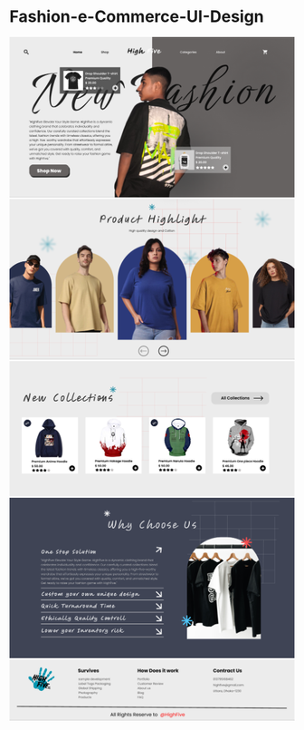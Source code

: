 # Fashion-e-Commerce-UI-Design

<img src="https://github.com/ScorpionN69/Fashion-e-Commerce-UI-Design/blob/main/output/h1.png?raw=true">
<img src="https://github.com/ScorpionN69/Fashion-e-Commerce-UI-Design/blob/main/output/h2.png?raw=true">
<img src="https://github.com/ScorpionN69/Fashion-e-Commerce-UI-Design/blob/main/output/h3.png?raw=true">
<img src="https://github.com/ScorpionN69/Fashion-e-Commerce-UI-Design/blob/main/output/h4.png?raw=true">
<img src="https://github.com/ScorpionN69/Fashion-e-Commerce-UI-Design/blob/main/output/h5.png?raw=true">
